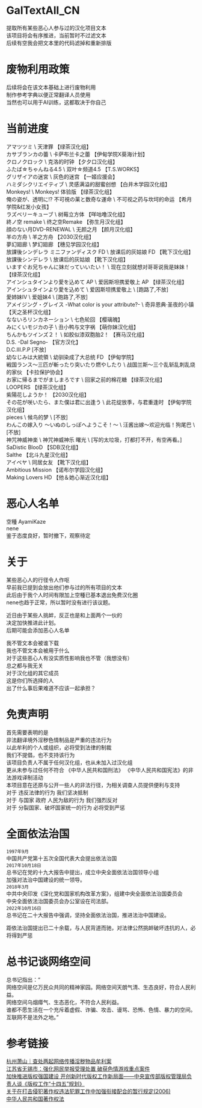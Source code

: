 # GalTextAll_CN
提取所有某些恶心人参与过的汉化项目文本  
该项目将会有序推进，当前暂时不过滤文本  
后续有空我会把文本里的代码滤掉和重新排版  

# 废物利用政策
后续将会在该文本基础上进行废物利用  
制作参考字典以便正常翻译人员使用  
当然也可以用于AI训练，这都取决于你自己  

# 当前进度
アマツツミ \ 天津罪 【绿茶汉化组】  
カサブランカの蕾 \ 卡萨布兰卡之蕾 【伊甸学院X葵海计划】  
クロノクロック \ 克洛的时钟 【夕夕口汉化组】  
ふたば☆ちゃんねる4.5 \ 双叶☆频道4.5 【T.S.WORKS】  
グリザイアの迷宮 \ 灰色的迷宫 【一姬应援会】  
ハミダシクリエイティブ \ 灵感满溢的甜蜜创想 【白井木学园汉化组】  
Monkeys! \ Monkeys! 体验版 【绿茶汉化组】  
俺の姿が、透明に!? 不可視の薬と数奇な運命 \ 不可视之药与坎坷的命运 【希月学院&红发小女孩】  
ラズベリーキューブ \ 树莓立方体 【咩咕噜汉化组】  
終ノ空 remake \ 终之空Remake 【弥生月汉化组】  
顔のない月DVD-RENEWAL \ 无颜之月 【颜月汉化组】  
羊の方舟 \ 羊之方舟 【2030汉化组】  
夢幻廻廊 \ 梦幻廻廊 【穗见学园汉化组】  
放課後シンデレラ ミニファンディスク FD \ 放课后的灰姑娘 FD 【靴下汉化组】  
放課後シンデレラ \ 放课后的灰姑娘 【靴下汉化组】  
いますぐお兄ちゃんに妹だっていいたい！ \ 现在立刻就想对哥哥说我是妹妹！ 【绿茶汉化组】  
アインシュタインより愛を込めて AP \ 爱因斯坦携爱敬上 AP 【绿茶汉化组】  
アインシュタインより愛を込めて \ 爱因斯坦携爱敬上 \ [跑路了,不放]  
愛姉妹IV \ 爱姐妹4 \ [跑路了,不放]  
アメイジング・グレイス -What color is your attribute?- \ 奇异恩典·圣夜的小镇 【天之圣杯汉化组】  
なないろリンカネーション \ 七色轮回 【樱璃魄】  
みにくいモジカの子 \ 丑小鸭与文字祸 【萌你妹汉化组】  
ちんかもツインズ２！ \ 如胶似漆双胞胎2！ 【赛马汉化组】  
D.S. -Dal Segno- 【官方汉化】  
D.C.III.P.P [不放]  
幼なじみは大統領 \ 幼驯染成了大总统 FD 【伊甸学院】  
戦国ランス～三匹が斬ったり突いたり燃やしたり \ 战国兰斯～三个乱斩乱刺乱烧的家伙 【卡拉保护协会】  
お家に帰るまでがましまろです \ 回家之前的棉花糖 【绿茶汉化组】  
LOOPERS 【绿茶汉化组】  
紫陽花しようか！ 【2030汉化组】  
その花が咲いたら、また僕は君に出逢う \ 此花绽放季，与君重逢时 【伊甸学院汉化组】  
pieces \ 候鸟的梦 \ [不放]  
わんこの嫁入り ～いぬのしっぽへようこそ！～ \ 汪酱出嫁～欢迎光临！狗尾巴 \ [不放]  
神咒神威神楽 \ 神咒神威神乐 曙光 \ [写的太垃圾，打都打不开，有空再看。]  
SaDistic BlooD 【SDB汉化组】  
Salthe 【北斗九星汉化组】  
アイベヤ \ 同居女友 【靴下汉化组】  
Ambitious Mission 【诺布尔学园汉化组】  
Making Lovers HD 【他＆她心渐近汉化组】  

# 恶心人名单
空種 AyamiKaze  
nene  
鉴于态度良好，暂时撤下，观察待定

# 关于
某些恶心人的行径令人作呕  
早前我已提到会放出他们参与过的所有项目的文本  
此后由于我个人时间有限加上空種已基本退出免费汉化圈  
nene也趋于正常，所以暂时没有进行该议题。  

近日由于某些人挑衅，反正也是和上面两个一伙的  
决定加快推进此计划。  
后期可能会添加恶心人名单  

我不管文本会被谁下载  
我也不管文本会被用于什么  
对于这些恶心人有没实质性影响我也不管（我想没有）  
总之都与我无关  
对于汉化组的其它成员  
这是你们所选择的人  
出了什么事后果难道不应该一起承担？  

# 免责声明
首先需要表明的是  
非法翻译境外淫秽色情制品是严重的违法行为  
以此牟利的个人或组织，必将受到法律的制裁  
我们不提倡，也不支持该行为  
该项目负责人不属于任何汉化组，也从未加入过汉化组  
更从未参与过任何不符合 《中华人民共和国刑法》 《中华人民共和国宪法》的非法游戏译制活动  
本项目意在还原与公开一些人的非法行径，为相关调查人员提供便利与支持  
对于 违反法律的行为 我们坚决抵制  
对于 与国家 政府 人民为敌的行为 我们强烈反对  
对于 分裂国家、破坏国家统一的行为 必将受到严惩  

# 全面依法治国
`1997年9月`  
中国共产党第十五次全国代表大会提出依法治国  
`2017年10月18日`  
总书记在党的十九大报告中提出，成立中央全面依法治国领导小组  
加强对法治中国建设的统一领导。    
`2018年3月`  
中共中央印发《深化党和国家机构改革方案》，组建中央全面依法治国委员会  
中央全面依法治国委员会办公室设在司法部。  
`2022年10月16日`   
总书记在二十大报告中强调，坚持全面依法治国，推进法治中国建设。  

距依法治国提出已二十余载，与人民背道而驰，对法律公然挑衅破坏违抗的人，必将得到严惩  

# 总书记谈网络空间
总书记指出：“  
网络空间是亿万民众共同的精神家园。网络空间天朗气清、生态良好，符合人民利益。  
网络空间乌烟瘴气、生态恶化，不符合人民利益。  
谁都不愿生活在一个充斥着虚假、诈骗、攻击、谩骂、恐怖、色情、暴力的空间。互联网不是法外之地。”  

# 参考链接
[杭州萧山｜查处两起网络传播淫秽物品牟利案](https://mp.weixin.qq.com/s?__biz=MzI5NzM3NTExMw==&mid=2247500552&idx=1&sn=7e57701280edd44386ff93bde06f39f6)  
[江苏省无锡市：强化网民举报受理处置 破获色情游戏重点案件](https://12377.cn/wxxx/2021/b9edcd6d_web.html)  
[加快推进版权强国建设 开创新时代版权工作新局面——中央宣传部版权管理局负责人谈《版权工作“十四五”规划》](http://www.gov.cn/zhengce/2022-01/09/content_5667291.htm)  
[关于在打击侵犯著作权违法犯罪工作中加强衔接配合的暂行规定(2006)](https://www.ncac.gov.cn/chinacopyright/contents/12233/349378.shtml)  
[中华人民共和国著作权法](http://www.npc.gov.cn/npc/c30834/202011/848e73f58d4e4c5b82f69d25d46048c6.shtml)  
